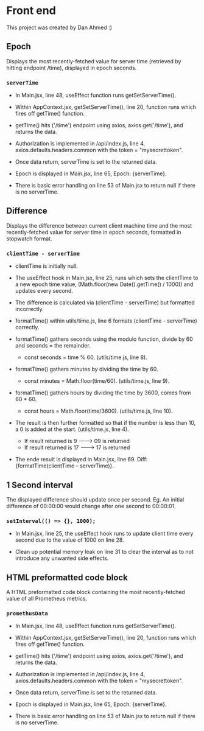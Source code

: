 # Front end

This project was created by Dan Ahmed :)

## Epoch

Displays the most recently-fetched value for server time (retrieved by hitting endpoint /time), displayed in epoch seconds.

### `serverTime`

 - In Main.jsx, line 48, useEffect function runs getSetServerTime().

 - Within AppContext.jsx, getSetServerTime(), line 20, function runs which fires off getTime() function.
 
 - getTime() hits ('/time') endpoint using axios, axios.get('/time'), and returns the data.
 
 - Authorization is implemented in /api/index.js, line 4, axios.defaults.headers.common with the token = "mysecrettoken".
 
 - Once data return, serverTime is set to the returned data.

 - Epoch is displayed in Main.jsx, line 65,  Epoch: {serverTime}.
 
 - There is basic error handling on line 53 of Main.jsx to return null if there is no serverTime.

## Difference

Displays the difference between current client machine time and the most recently-fetched value for server time in epoch seconds, formatted in stopwatch format.

### `clientTime - serverTime`

 - clientTime is initially null.
 
 - The useEffect hook in Main.jsx, line 25, runs which sets the clientTime to a new epoch time value, (Math.floor(new Date().getTime() / 1000))
   and updates every second.
   
 - The difference is calculated via (clientTime - serverTime) but formatted incorrectly.
 
 - formatTime() within utils/time.js, line 6 formats (clientTime - serverTime) correctly.
 
 - formatTime() gathers seconds using the modulo function, divide by 60 and seconds = the remainder.
     
     - const seconds = time % 60.     (utils/time.js, line 8).
     
 - formatTime() gathers minutes by dividing the time by 60.

     - const minutes = Math.floor(time/60).     (utils/time.js, line 9).
     
  - formatTime() gathers hours by dividing the time by 3600, comes from 60 * 60.
  
     - const hours = Math.floor(time/3600).     (utils/time.js, line 10).
     
  - The result is then further formatted so that if the number is less than 10, a 0 is added at the start.  (utils/time.js, line 4).
  
     - If result returned is 9 ---> 09 is returned
     - If result returned is 17 ---> 17 is returned
     
  - The ende result is displayed in Main.jsx, line 69.  Diff: {formatTime(clientTime - serverTime)}.
  
     
## 1 Second interval

The displayed difference should update once per second. Eg. An initial difference of 00:00:00 would change after one second to 00:00:01.

### `setInterval(() => {}, 1000);`

  - In Main.jsx, line 25, the useEffect hook runs to update client time every second due to the value of 1000 on line 28.

  - Clean up potential memory leak on line 31 to clear the interval as to not introduce any unwanted side effects.


## HTML preformatted code block

A HTML preformatted code block containing the most recently-fetched value of all
Prometheus metrics.

### `promethusData`

 - In Main.jsx, line 48, useEffect function runs getSetServerTime().

 - Within AppContext.jsx, getSetServerTime(), line 20, function runs which fires off getTime() function.
 
 - getTime() hits ('/time') endpoint using axios, axios.get('/time'), and returns the data.
 
 - Authorization is implemented in /api/index.js, line 4, axios.defaults.headers.common with the token = "mysecrettoken".
 
 - Once data return, serverTime is set to the returned data.

 - Epoch is displayed in Main.jsx, line 65,  Epoch: {serverTime}.
 
 - There is basic error handling on line 53 of Main.jsx to return null if there is no serverTime.

